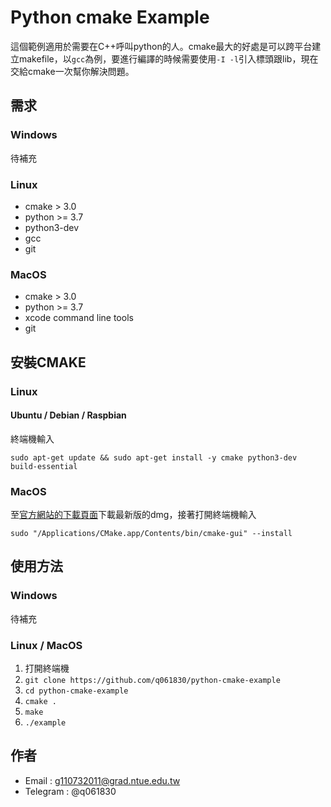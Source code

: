 # Python cmake Example
這個範例適用於需要在C++呼叫python的人。cmake最大的好處是可以跨平台建立makefile，以```gcc```為例，要進行編譯的時候需要使用```-I -l```引入標頭跟lib，現在交給cmake一次幫你解決問題。

## 需求
### Windows
待補充

### Linux
* cmake > 3.0
* python >= 3.7
* python3-dev
* gcc
* git

### MacOS
* cmake > 3.0
* python >= 3.7
* xcode command line tools
* git

## 安裝CMAKE
### Linux
#### Ubuntu / Debian / Raspbian
終端機輸入


```sudo apt-get update && sudo apt-get install -y cmake python3-dev build-essential```

### MacOS
至[官方網站的下載頁面](https://cmake.org/download/)下載最新版的dmg，接著打開終端機輸入

```sudo "/Applications/CMake.app/Contents/bin/cmake-gui" --install```

## 使用方法
### Windows
待補充

### Linux / MacOS
1. 打開終端機
2. ```git clone https://github.com/q061830/python-cmake-example```
3. ```cd python-cmake-example```
4. ```cmake .```
5. ```make```
6. ```./example```

## 作者
* Email : g110732011@grad.ntue.edu.tw
* Telegram : @q061830